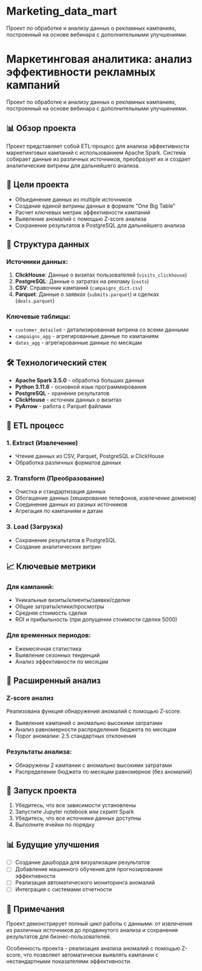 # Marketing_data_mart
Проект по обработке и анализу данных о рекламных кампаниях, построенный на основе вебинара с дополнительными улучшениями.
# Маркетинговая аналитика: анализ эффективности рекламных кампаний

Проект по обработке и анализу данных о рекламных кампаниях, построенный на основе вебинара с дополнительными улучшениями.

## 📊 Обзор проекта

Проект представляет собой ETL-процесс для анализа эффективности маркетинговых кампаний с использованием Apache Spark. Система собирает данные из различных источников, преобразует их и создает аналитические витрины для дальнейшего анализа.

## 🎯 Цели проекта

- Объединение данных из multiple источников
- Создание единой витрины данных в формате "One Big Table"
- Расчет ключевых метрик эффективности кампаний
- Выявление аномалий с помощью Z-score анализа
- Сохранение результатов в PostgreSQL для дальнейшего анализа

## 📁 Структура данных

### Источники данных:
1. **ClickHouse**: Данные о визитах пользователей (`visits_clickhouse`)
2. **PostgreSQL**: Данные о затратах на рекламу (`costs`)
3. **CSV**: Справочник кампаний (`campaigns_dict.csv`)
4. **Parquet**: Данные о заявках (`submits.parquet`) и сделках (`deals.parquet`)

### Ключевые таблицы:
- `customer_detailed` - детализированная витрина со всеми данными
- `campaigns_agg` - агрегированные данные по кампаниям
- `dates_agg` - агрегированные данные по месяцам

## 🛠 Технологический стек

- **Apache Spark 3.5.0** - обработка больших данных
- **Python 3.11.6** - основной язык программирования
- **PostgreSQL** - хранение результатов
- **ClickHouse** - источник данных о визитах
- **PyArrow** - работа с Parquet файлами

## 🔄 ETL процесс

### 1. Extract (Извлечение)
- Чтение данных из CSV, Parquet, PostgreSQL и ClickHouse
- Обработка различных форматов данных

### 2. Transform (Преобразование)
- Очистка и стандартизация данных
- Обогащение данных (хеширование телефонов, извлечение доменов)
- Соединение данных из разных источников
- Агрегация по кампаниям и датам

### 3. Load (Загрузка)
- Сохранение результатов в PostgreSQL
- Создание аналитических витрин

## 📈 Ключевые метрики

### Для кампаний:
- Уникальные визиты/клиенты/заявки/сделки
- Общие затраты/клики/просмотры
- Средняя стоимость сделки
- ROI и прибыльность (при допущении стоимости сделки 5000)

### Для временных периодов:
- Ежемесячная статистика
- Выявление сезонных тенденций
- Анализ эффективности по месяцам

## 🧠 Расширенный анализ

### Z-score анализ
Реализована функция обнаружения аномалий с помощью Z-score:
- Выявление кампаний с аномально высокими затратами
- Анализ равномерности распределения бюджета по месяцам
- Порог аномалии: 2.5 стандартных отклонения

### Результаты анализа:
- Обнаружены 2 кампании с аномально высокими затратами
- Распределение бюджета по месяцам равномерное (без аномалий)

## 🚀 Запуск проекта

1. Убедитесь, что все зависимости установлены
2. Запустите Jupyter notebook или скрипт Spark
3. Убедитесь, что все источники данных доступны
4. Выполните ячейки по порядку

## 📊 Будущие улучшения

- [ ] Создание дашборда для визуализации результатов
- [ ] Добавление машинного обучения для прогнозирования эффективности
- [ ] Реализация автоматического мониторинга аномалий
- [ ] Интеграция с системами отчетности

## 📝 Примечания

Проект демонстрирует полный цикл работы с данными: от извлечения из различных источников до продвинутого анализа и сохранения результатов для бизнес-пользователей.

Особенность проекта - реализация анализа аномалий с помощью Z-score, что позволяет автоматически выявлять кампании с нестандартными показателями эффективности.
